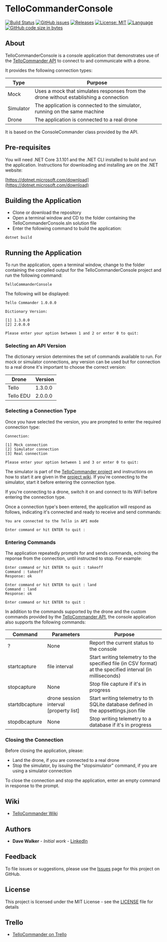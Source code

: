 # TelloCommanderConsole

[![Build Status](https://github.com/davewalker5/TelloCommanderConsole/workflows/.NET%20Core%20CI%20Build/badge.svg)](https://github.com/davewalker5/TelloCommanderConsole/actions)
[![GitHub issues](https://img.shields.io/github/issues/davewalker5/TelloCommanderConsole)](https://github.com/davewalker5/TelloCommander/issues)
[![Releases](https://img.shields.io/github/v/release/davewalker5/TelloCommanderConsole.svg?include_prereleases)](https://github.com/davewalker5/TelloCommanderConsole/releases)
[![License: MIT](https://img.shields.io/badge/License-MIT-blue.svg)](https://github.com/davewalker5/TelloCommanderConsole/blob/master/LICENSE)
[![Language](https://img.shields.io/badge/language-c%23-blue.svg)](https://github.com/davewalker5/TelloCommanderConsole/)
[![GitHub code size in bytes](https://img.shields.io/github/languages/code-size/davewalker5/TelloCommanderConsole)](https://github.com/davewalker5/TelloCommanderConsole/)

## About

TelloCommanderConsole is a console application that demonstrates use of the [TelloCommander API](https://github.com/davewalker5/TelloCommander) to connect to and communicate with a drone.

It provides the following connection types:

| Type | Purpose |
| --- | --- |
| Mock | Uses a mock that simulates responses from the drone without establishing a connection |
| Simulator | The application is connected to the simulator, running on the same machine |
| Drone | The application is connected to a real drone |

It is based on the ConsoleCommander class provided by the API.

## Pre-requisites

You will need .NET Core 3.1.101 and the .NET CLI installed to build and run the application. Instructions for downloading and installing are on the .NET website:

[https://dotnet.microsoft.com/download](https://dotnet.microsoft.com/download)

## Building the Application

* Clone or download the repository
* Open a terminal window and CD to the folder containing the TelloCommanderConsole.sln solution file
* Enter the following command to build the application:

```
dotnet build
```

## Running the Application

To run the application, open a terminal window, change to the folder containing the compiled output for the TelloCommanderConsole project and run the following command:

```
TelloCommanderConsole
```

The following will be displayed:

```
Tello Commander 1.0.0.0

Dictionary Version:

[1] 1.3.0.0
[2] 2.0.0.0

Please enter your option between 1 and 2 or enter 0 to quit:
```

### Selecting an API Version

The dictionary version determines the set of commands available to run. For mock or simulator connections, any version can be used but for connection to a real drone it's important to choose the correct version:

| Drone | Version |
|  --- | --- |
| Tello | 1.3.0.0 |
| Tello EDU | 2.0.0.0 |

### Selecting a Connection Type

Once you have selected the version, you are prompted to enter the required connection type:

```
Connection:

[1] Mock connection
[2] Simulator connection
[3] Real connection

Please enter your option between 1 and 3 or enter 0 to quit:
```

The simulator is part of the [TelloCommander project](https://github.com/davewalker5/TelloCommander) and instructions on how to start it are given in the [project wiki](https://github.com/davewalker5/TelloCommander/wiki/Home). If you're connecting to the simulator, start it before entering the connection type.

If you're connecting to a drone, switch it on and connect to its WiFi before entering the connection type.

Once a connection type's been entered, the application will respond as follows, indicating it's connected and ready to receive and send commands:

```
You are connected to the Tello in API mode

Enter command or hit ENTER to quit :
```

### Entering Commands

The application repeatedly prompts for and sends commands, echoing the reponse from the connection, until instructed to stop. For example:

```
Enter command or hit ENTER to quit : takeoff
Command : takeoff
Response: ok

Enter command or hit ENTER to quit : land
Command : land
Response: ok

Enter command or hit ENTER to quit :
```

In addition to the commands supported by the drone and the custom commands provided by the [TelloCommander API](https://github.com/davewalker5/TelloCommander), the console application also supports the following commands:

| Command | Parameters | Purpose |
|  --- | --- | --- |
| ? | None | Report the current status to the console |
| startcapture | file interval | Start writing telemetry to the specified file (in CSV format) at the specified interval (in milliseconds) |
| stopcapture | None | Stop file capture if it's in progress |
| startdbcapture | drone session interval [property list] | Start writing telemetry to th SQLite database defined in the appsettings.json file |
| stopdbcapture | None | Stop writing telemetry to a database if it's in  progress |

### Closing the Connection

Before closing the application, please:

- Land the drone, if you are connected to a real drone
- Stop the simulator, by issuing the "stopsimulator" command, if you are using a simulator connection

To close the connection and stop the application, enter an empty command in response to the prompt.

## Wiki

* [TelloCommander Wiki](https://github.com/davewalker5/TelloCommander/wiki/Home)

## Authors

- **Dave Walker** - *Initial work* - [LinkedIn](https://www.linkedin.com/in/davewalker5/)

## Feedback

To file issues or suggestions, please use the [Issues](https://github.com/davewalker5/TelloCommander/issues) page for this project on GitHub.

## License

This project is licensed under the MIT License - see the [LICENSE](LICENSE) file for details

## Trello

*  [TelloCommander on Trello](https://trello.com/b/VCFq6tAk)
